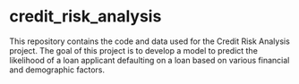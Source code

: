 # credit_risk_analysis
This repository contains the code and data used for the Credit Risk Analysis project. The goal of this project is to develop a model to predict the likelihood of a loan applicant defaulting on a loan based on various financial and demographic factors.

